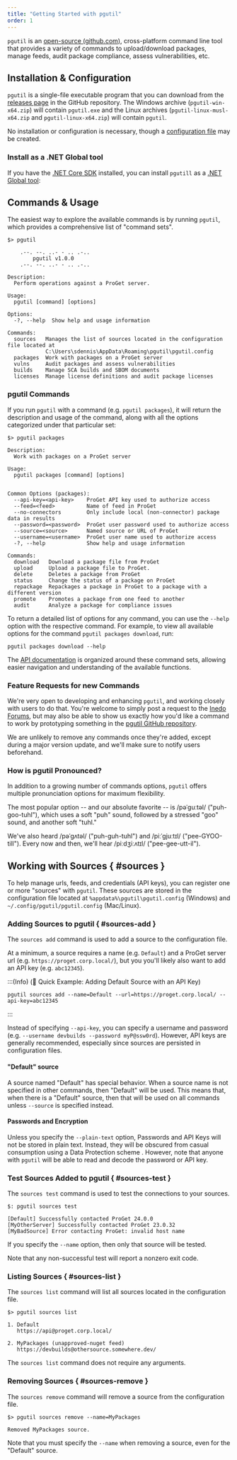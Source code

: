 ```yaml
---
title: "Getting Started with pgutil"
order: 1
---
```


`pgutil` is an [open-source (github.com)](https://github.com/inedo/pgutil), cross-platform command line tool that provides a variety of commands to upload/download packages, manage feeds, audit package compliance, assess vulnerabilities, etc. 

## Installation & Configuration 

`pgutil` is a single-file executable program that you can download from the [releases page](https://github.com/Inedo/pgutil/releases) in the GitHub repository. The Windows archive (`pgutil-win-x64.zip`) will contain `pgutil.exe` and the Linux archives (`pgutil-linux-musl-x64.zip` and `pgutil-linux-x64.zip`) will contain `pgutil`.

No installation or configuration is necessary, though a [configuration file](#sources) may be created.

### Install as a .NET Global tool

If you have the [.NET Core SDK](https://learn.microsoft.com/en-us/dotnet/core/sdk) installed, you can install `pgutill` as a [.NET Global tool](https://learn.microsoft.com/en-us/dotnet/core/tools/global-tools):

## Commands & Usage
The easiest way to explore the available commands is by running `pgutil`, which provides a comprehensive list of "command sets". 

```cli
$> pgutil

    .--. --. ..- - .. .-..
        pgutil v1.0.0
    .--. --. ..- - .. .-..

Description:
  Perform operations against a ProGet server.

Usage:
  pgutil [command] [options]

Options:
  -?, --help  Show help and usage information

Commands:
  sources   Manages the list of sources located in the configuration file located at
            C:\Users\sdennis\AppData\Roaming\pgutil\pgutil.config
  packages  Work with packages on a ProGet server
  vulns     Audit packages and assess vulnerabilities
  builds    Manage SCA builds and SBOM documents
  licenses  Manage license definitions and audit package licenses
```

### pgutil Commands

If you run `pgutil` with a command (e.g. `pgutil packages`), it will return the description and usage of the command, along with all the options categorized under that particular set:

```
$> pgutil packages

Description:
  Work with packages on a ProGet server

Usage:
  pgutil packages [command] [options]


Common Options (packages):
  --api-key=<api-key>    ProGet API key used to authorize access
  --feed=<feed>          Name of feed in ProGet
  --no-connectors        Only include local (non-connector) package data in results
  --password=<password>  ProGet user password used to authorize access
  --source=<source>      Named source or URL of ProGet
  --username=<username>  ProGet user name used to authorize access
  -?, --help             Show help and usage information

Commands:
  download   Download a package file from ProGet
  upload     Upload a package file to ProGet.
  delete     Deletes a package from ProGet
  status     Change the status of a package on ProGet
  repackage  Repackages a package in ProGet to a package with a different version
  promote    Promotes a package from one feed to another
  audit      Analyze a package for compliance issues
```
To return a detailed list of options for any command, you can use the `--help` option with the respective command. For example, to view all available options for the command `pgutil packages download`, run:

```
pgutil packages download --help
```

The [API documentation](/docs/proget/reference-api) is organized around these command sets, allowing easier navigation and understanding of the available functions.

### Feature Requests for new Commands

We're very open to developing and enhancing `pgutil`, and working closely with users to do that. You're welcome to simply post a request to the [Inedo Forums](https://forums.inedo.com/), but may also be able to show us exactly how you'd like a command to work by prototyping something in the [pgutil GitHub repository](https://github.com/inedo/pgutil).

We are unlikely to remove any commands once they're added, except during a major version update, and we'll make sure to notify users beforehand.

### How is pgutil Pronounced?

In addition to a growing number of commands options, `pgutil` offers multiple pronunciation options for maximum flexibility. 

The most popular option -- and our absolute favorite -- is /pəˈɡuːtəl/ ("puh-goo-tuhl"), which uses a soft "puh" sound, followed by a stressed "goo" sound, and another soft "tuhl." 

We've also heard /pəˈɡʌtəl/ ("puh-guh-tuhl") and /piːˈɡjuːtɪl/ ("pee-GYOO-till"). Every now and then, we'll hear /piːdʒiːʌtɪl/ ("pee-gee-utt-il").


## Working with Sources { #sources }

To help manage urls, feeds, and credentials (API keys), you can register one or more "sources" with `pgutil`. These sources are stored in the configuration file located at `%appdata%\pgutil\pgutil.config` (Windows) and `~/.config/pgutil/pgutil.config` (Mac/Linux).

### Adding Sources to pgutil { #sources-add }

The `sources add` command is used to add a source to the configuration file. 

At a minimum, a source requires a name (e.g. `Default`) and a ProGet server url (e.g. `https://proget.corp.local/`), but you you'll likely also want to add an API key (e.g. `abc12345`).

:::(Info) (🚀 Quick Example: Adding Default Source with an API Key)
```cli
pgutil sources add --name=Default --url=https://proget.corp.local/ --api-key=abc12345
```
:::

Instead of specifying `--api-key`, you can specify a username and password (e.g. 
`--username devbuilds --password myP@ssw0rd`). However, API keys are generally recommended, especially since sources are persisted in configuration files.

#### "Default" source
A source named "Default" has special behavior. When a source name is not specified in other commands, then "Default" will be used.  This means that, when there is a "Default" source, then that will be used on all commands unless `--source` is specified instead.

#### Passwords and Encryption

Unless you specify the `--plain-text` option, Passwords and API Keys will not be stored in plain text. Instead, they will be  obscured from casual consumption using a Data Protection scheme . However, note that anyone with `pgutil` will be able to read and decode the password or API key.


### Test Sources Added to pgutil { #sources-test }

The `sources test` command is used to test the connections to your sources. 

```cli
$: pgutil sources test

[Default] Successfully contacted ProGet 24.0.0
[MyOtherServer] Successfully contacted ProGet 23.0.32
[MyBadSource] Error contacting ProGet: invalid host name
```
 If you specify the `--name` option, then only that source will be tested. 
 
 Note that any non-successful test will report a nonzero exit code.

### Listing Sources { #sources-list }

The `sources list` command will list all sources located in the configuration file.

```cli
$> pgutil sources list

1. Default
   https://api@proget.corp.local/

2. MyPackages (unapproved-nuget feed)
   https://devbuilds@othersource.somewhere.dev/
```

The `sources list` command does not require any arguments.

### Removing Sources { #sources-remove }

The `sources remove` command will remove a source from the configuration file.

```cli
$> pgutil sources remove --name=MyPackages

Removed MyPackages source.
```

Note that you must specify the `--name` when removing a source, even for the "Default" source.
